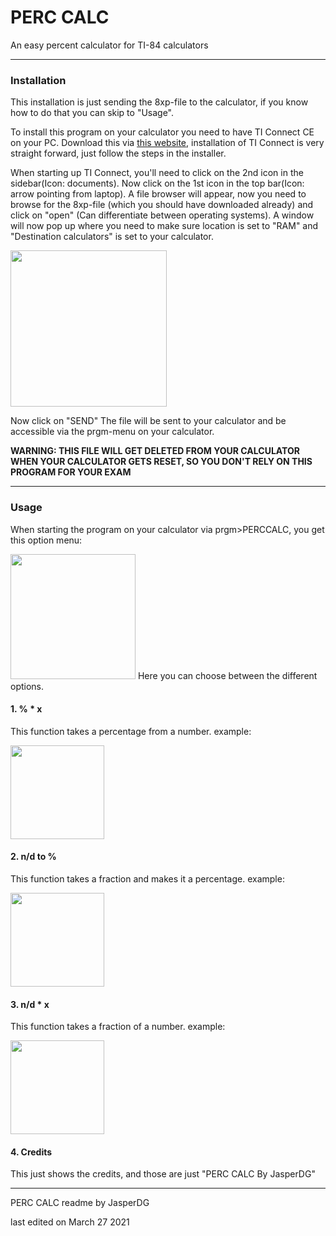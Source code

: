 # PERC CALC

An easy percent calculator for TI-84 calculators

------

### Installation

This installation is just sending the 8xp-file to the calculator, if you know how to do that you can skip to "Usage".

To install this program on your calculator you need to have TI Connect CE on your PC. Download this via [this website](https://education.ti.com/en/products/computer-software/ti-connect-ce-sw), installation of TI Connect is very straight forward, just follow the steps in the installer.

When starting up TI Connect, you'll need to click on the 2nd icon in the sidebar(Icon: documents).
Now click on the 1st icon in the top bar(Icon: arrow pointing from laptop). A file browser will appear, now you need to browse for the 8xp-file (which you should have downloaded already) and click on "open" (Can differentiate between operating systems). A window will now pop up where you need to make sure location is set to "RAM" and "Destination calculators" is set to your calculator. 

<img src="https://github-files-jdg.jasperdg.repl.co/Perc%20calc/readmePic1.jpg" height=250px />

Now click on "SEND"
The file will be sent to your calculator and be accessible via the prgm-menu on your calculator.

**WARNING: THIS FILE WILL GET DELETED FROM YOUR CALCULATOR WHEN YOUR CALCULATOR GETS RESET, SO YOU DON'T RELY ON THIS PROGRAM FOR YOUR EXAM**

------

### Usage

When starting the program on your calculator via prgm>PERCCALC, you get this option menu:

 <img src="https://github-files-jdg.jasperdg.repl.co/Perc%20calc/readmePic2.png" height=200px/>
Here you can choose between the different options.

#### 1. % * x

This function takes a percentage from a number.
example:

 <img src="https://github-files-jdg.jasperdg.repl.co/Perc%20calc/readmePic3.png" height=150px />

#### 2. n/d to %

This function takes a fraction and makes it a percentage.
example:

 <img src="https://github-files-jdg.jasperdg.repl.co/Perc%20calc/readmePic4.png" height=150px />

#### 3. n/d * x

This function takes a fraction of a number.
example:

 <img src="https://github-files-jdg.jasperdg.repl.co/Perc%20calc/readmePic5.png" height=150px />

#### 4. Credits

This just shows the credits, and those are just "PERC CALC By JasperDG"



------

PERC CALC readme by JasperDG

last edited on March 27 2021

#### 







